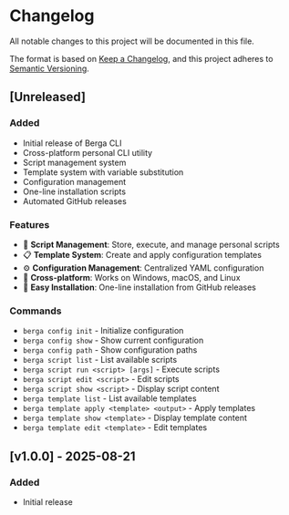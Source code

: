 # Changelog

All notable changes to this project will be documented in this file.

The format is based on [Keep a Changelog](https://keepachangelog.com/en/1.0.0/),
and this project adheres to [Semantic Versioning](https://semver.org/spec/v2.0.0.html).

## [Unreleased]

### Added
- Initial release of Berga CLI
- Cross-platform personal CLI utility
- Script management system
- Template system with variable substitution  
- Configuration management
- One-line installation scripts
- Automated GitHub releases

### Features
- 🚀 **Script Management**: Store, execute, and manage personal scripts
- 📋 **Template System**: Create and apply configuration templates
- ⚙️ **Configuration Management**: Centralized YAML configuration
- 🔧 **Cross-platform**: Works on Windows, macOS, and Linux
- 🎯 **Easy Installation**: One-line installation from GitHub releases

### Commands
- `berga config init` - Initialize configuration
- `berga config show` - Show current configuration
- `berga config path` - Show configuration paths
- `berga script list` - List available scripts
- `berga script run <script> [args]` - Execute scripts
- `berga script edit <script>` - Edit scripts
- `berga script show <script>` - Display script content
- `berga template list` - List available templates
- `berga template apply <template> <output>` - Apply templates
- `berga template show <template>` - Display template content
- `berga template edit <template>` - Edit templates

## [v1.0.0] - 2025-08-21

### Added
- Initial release
